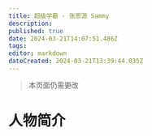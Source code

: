 ```yaml
---
title: 超级学霸 - 张思源 Sammy
description: 
published: true
date: 2024-03-21T14:07:51.486Z
tags: 
editor: markdown
dateCreated: 2024-03-21T13:39:44.035Z
---
```


> 本页面仍需更改

# 人物简介